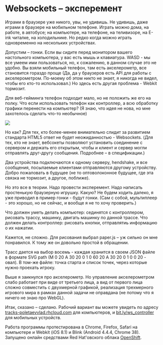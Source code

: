 Websockets – эксперемент
========================

Играми в браузере уже никого, увы, не удивишь. Не удивишь, даже играми в браузере на мобильном телефоне. Играть можно дома, на работе, в автобусе; на компьютере, на телефоне, на теливизоре, на E-ink читалке, на холодильнике. Но редко когда можно играть одновременно на нескольких устройствах.

Допустим – гонки. Если вы сидите перед монитором вашего настольного компьютера, у вас есть мышь и клавиатура. WASD - мы все умеем ими пользоваться, но, к сожалению, в данном случае это не удобно. Вы взяли мобильный телефон, там есть акселерометр, все становится гораздо проще (Да, да у браузеров есть API для работы с акселерометром. По-моему об этом никто не знает, я никогда не видел, чтобы его кто-то использовал.) Но здесь есть другая проблема - Webkit тормозит. 

Для веб-гейминга телефон подходит мало, но не положить же его на полку. Что если использовать телефон как контроллер, а всю обработку графики перенести на компьютер? (Я знаю, что идея не нова, но мне захотелось сделать что-то необычное)

![](http://cl.ly/YEVz/ws_game.png)

Но как? Для тех, кто более-менее внимательно слидит за развитием стандарта HTML5 ответ не будет неожиданностью - Websockets. (Для тех, кто не знает, вебсокеты позволяют установить соединение с сервером и держать его открытым, чтобы и клиент и сервер могли отправлять друг-другу сообщения. Подробнее – в спецификации.) 

Два устройства подключаются к одному серверу, hendshake, и все сообщения, посылаемые клиентами отправляются другому устройству. Добро пожаловать в будущее (не то оптоволоконное будущее, где эта связка не тормозит, а другое, поближе).

Но это все в теории. Надо провести эксперемент. Надо написать простенькую браузерную игрушку. Какую? Не будем ходить далеко, я уже приводил в пример гонки - будут гонки. (Сам с собой, мультиплеер - это хорошо, но не сейчас, и вообще я не то хочу проверить.)

Что должен уметь делать компьютер: сединятся с контроллером, рисовать трассу, машинку, двигать машинку по данной трассе. Что должен делать контроллер: рисовать кнопки, отправлятиь информацию о их нажатии.

Кажется, не сложно. Для рисования выбрал paper.js – уж сильно он мне понравился. К тому же он довольно простой в обращении.

Трасс дается на выбор восемь - каждая хранится в своем JSON файле в формате SVG path (M 0 20 A 30 20 0 1 0 60 20 A 30 20 0 1 0 0 20 - овал). В том-же файле: точка старта и список точек, через которые нужно проехать игроку.

Выше я заикнулся про акселерометр. Но управление акселерометром слабо работает при виде от третьего лица, а вид от первого лица сложно совместить с двухмерной графикой, реализация трехмерного игрового мира в рамках данной задачи не оправдана (не потому что я ничего не знаю про WebGL). 

Итак, сказано – сделано. Рабочий вариант вы можете увидеть по адресу [tracks-poletaevvlad.rhcloud.com](http://tracks-poletaevvlad.rhcloud.com/) для компьютеров, и [bit.ly/ws_controller](http://bit.ly/ws_controller/) для мобильных устройств.

Работа программы протестирована в Chrome, Firefox, Safari на компьютере и Webkit (iOS 8.1) и Blink (Android 4.4.4, Chrome 38). Запущено онлайн средствами Red Hat'овского облака [OpenShift](https://www.openshift.com/). 